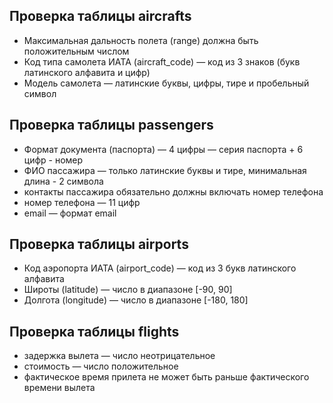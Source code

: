 ## Проверка таблицы aircrafts
* Максимальная дальность полета (range) должна быть положительным числом
* Код типа самолета ИАТА (aircraft_code) — код из 3 знаков (букв латинского алфавита и цифр)
* Модель самолета — латинские буквы, цифры, тире и пробельный символ

## Проверка таблицы passengers
* Формат документа (паспорта) — 4 цифры — серия паспорта + 6 цифр - номер
* ФИО пассажира — только латинские буквы и тире, минимальная длина - 2 символа
* контакты пассажира обязательно должны включать номер телефона
* номер телефона — 11 цифр
* email — формат email

## Проверка таблицы airports
* Код аэропорта ИАТА (airport_code) — код из 3 букв латинского алфавита
* Широты (latitude) — число в диапазоне [-90, 90]
* Долгота (longitude) — число в диапазоне [-180, 180] 

## Проверка таблицы flights
* задержка вылета — число неотрицательное
* стоимость — число положительное
* фактическое время прилета не может быть раньше фактического времени вылета

